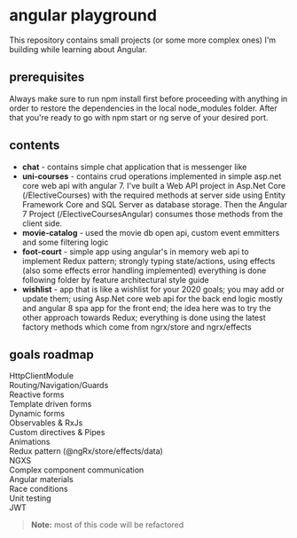 # angular playground

This repository contains small projects (or some more complex ones) I'm building while learning about Angular.

## prerequisites  
Always make sure to run npm install first before proceeding with anything in order to restore the dependencies in the local node_modules folder. After that you're ready to go with npm start or ng serve of your desired port.  

## contents  
- **chat**  - contains simple chat application that is messenger like
- **uni-courses**   - contains crud operations implemented in simple asp.net core web api with angular 7. I've built a Web API project in Asp.Net Core (/ElectiveCourses) with the required methods at server side using Entity Framework Core and SQL Server as database storage. Then the Angular 7 Project (/ElectiveCoursesAngular) consumes those methods from the client side.
- **movie-catalog** - used the movie db open api, custom event emmitters and some filtering logic 
- **foot-court**  - simple app using angular's in memory web api to implement Redux pattern; strongly typing state/actions, using effects (also some effects error handling implemented) everything is done following folder by feature architectural style guide  
- **wishlist** - app that is like a wishlist for your 2020 goals; you may add or update them; using Asp.Net core web api for the back end logic mostly and angular 8 spa app for the front end; the idea here was to try the other approach towards Redux; everything is done using the latest factory methods which come from ngrx/store and ngrx/effects

## goals roadmap  
HttpClientModule  
Routing/Navigation/Guards  
Reactive forms  
Template driven forms  
Dynamic forms  
Observables & RxJs  
Custom directives & Pipes  
Animations  
Redux pattern (@ngRx/store/effects/data)  
NGXS  
Complex component communication  
Angular materials  
Race conditions  
Unit testing  
JWT  

> **Note:** most of this code will be refactored
